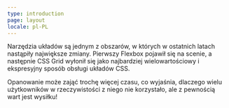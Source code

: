 ```yaml
---
type: introduction
page: layout
locale: pl-PL
---
```


Narzędzia układów są jednym z obszarów, w których w ostatnich latach nastąpiły największe zmiany. Pierwszy Flexbox pojawił się na scenie, a następnie CSS Grid wyłonił się jako najbardziej wielowartościowy i ekspresyjny sposób obsługi układów CSS.

Opanowanie może zająć trochę więcej czasu, co wyjaśnia, dlaczego wielu użytkowników w rzeczywistości z niego nie korzystało, ale z pewnością wart jest wysiłku!
